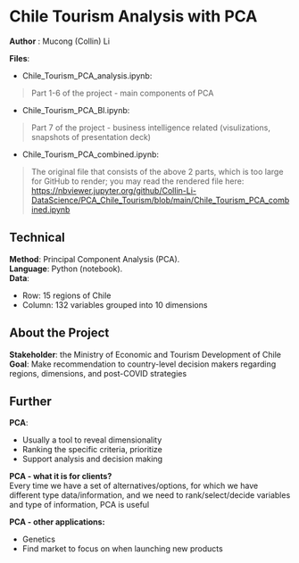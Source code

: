 # Chile Tourism Analysis with PCA


**Author** : Mucong (Collin) Li

**Files**: 
 - Chile_Tourism_PCA_analysis.ipynb:  

> Part 1-6 of the project - main components of PCA

 - Chile_Tourism_PCA_BI.ipynb:        

> Part 7 of the project - business intelligence related (visulizations,
> snapshots of presentation deck)

 - Chile_Tourism_PCA_combined.ipynb:  

> The original file that consists of the above 2 parts, which is too
> large for GitHub to render; you may read the rendered file here:
> https://nbviewer.jupyter.org/github/Collin-Li-DataScience/PCA_Chile_Tourism/blob/main/Chile_Tourism_PCA_combined.ipynb

## Technical
**Method**: Principal Component Analysis (PCA).       
**Language**: Python (notebook).      
**Data**: 
 - Row: 15 regions of Chile
 - Column: 132 variables grouped into 10 dimensions


## About the Project
**Stakeholder**: the Ministry of Economic and Tourism Development of Chile     
**Goal**: Make recommendation to country-level decision makers regarding regions, dimensions, and post-COVID strategies

## Further
 **PCA**: 
 - Usually a tool to reveal dimensionality
-   Ranking the specific criteria, prioritize
-   Support analysis and decision making

**PCA - what it is for clients?**          
Every time we have a set of alternatives/options, for which we have different type data/information, and we need to rank/select/decide variables and type of information, PCA is useful

 **PCA - other applications:**
-   Genetics
-   Find market to focus on when launching new products

